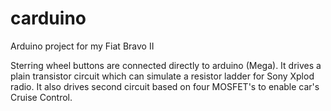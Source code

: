 # carduino
Arduino project for my Fiat Bravo II

Sterring wheel buttons are connected directly to arduino (Mega). It drives a plain transistor circuit which can simulate a resistor ladder for Sony Xplod radio.
It also drives second circuit based on four MOSFET's to enable car's Cruise Control.
